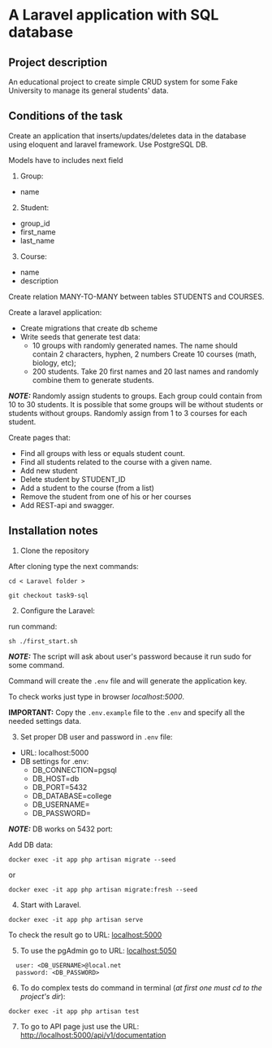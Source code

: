 # A Laravel application with SQL database

## Project description

An educational project to create simple CRUD system
for some Fake University to manage its general students' data.

## Conditions of the task

Create an application that inserts/updates/deletes data in the database using eloquent and laravel framework. Use PostgreSQL DB.

Models have to includes next field

1. Group:
  * name
2. Student:
  * group_id
  * first_name
  * last_name
3. Course:
  * name
  * description

Create relation MANY-TO-MANY between tables STUDENTS and COURSES.

Create a laravel application:

* Create migrations that create db scheme
* Write seeds that generate test data:
  * 10 groups with randomly generated names. The name should contain 2 characters, hyphen, 2 numbers
Create 10 courses (math, biology, etc);
  * 200 students. Take 20 first names and 20 last names and randomly combine them to generate students.

***NOTE:*** Randomly assign students to groups. Each group could contain 
from 10 to 30 students. It is possible that some groups will be without 
students or students without groups. Randomly assign from 1 to 3 courses 
for each student.

Create pages that:

* Find all groups with less or equals student count.
* Find all students related to the course with a given name.
* Add new student
* Delete student by STUDENT_ID
* Add a student to the course (from a list)
* Remove the student from one of his or her courses
* Add REST-api and swagger.

## Installation notes

1. Clone the repository

After cloning type the next commands:

  ```cd < Laravel folder >```

  ```git checkout task9-sql```

2. Configure the Laravel:

  run command:

```sh ./first_start.sh```

***NOTE:*** The script will ask about user's password because it run sudo for some command.

Command will create the ```.env``` file and will generate the application key.

To check works just type in browser *localhost:5000*.

**IMPORTANT:** Copy the ```.env.example``` file to the ```.env``` and specify all the needed settings data.

3. Set proper DB user and password in ```.env``` file:

- URL: localhost:5000 
- DB settings for .env:
    * DB_CONNECTION=pgsql
    * DB_HOST=db
    * DB_PORT=5432
    * DB_DATABASE=college
    * DB_USERNAME=<username>
    * DB_PASSWORD=<password>

***NOTE:*** DB works on 5432 port:

Add DB data:

```docker exec -it app php artisan migrate --seed```

or

```docker exec -it app php artisan migrate:fresh --seed```

4. Start with Laravel.

```docker exec -it app php artisan serve```

To check the result go to URL: [localhost:5000](localhost:5000)

5. To use the pgAdmin go to URL: [localhost:5050](localhost:5050)

```
  user: <DB_USERNAME>@local.net
  password: <DB_PASSWORD>
```

6. To do complex tests do command in terminal (*at first one must cd to the project's dir*):

```docker exec -it app php artisan test```

7. To go to API page just use the URL: [http://localhost:5000/api/v1/documentation](http://localhost:5000/api/v1/documentation)
